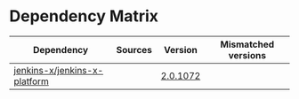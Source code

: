 # Dependency Matrix

Dependency | Sources | Version | Mismatched versions
---------- | ------- | ------- | -------------------
[jenkins-x/jenkins-x-platform](https://github.com/jenkins-x/jenkins-x-platform.git) |  | [2.0.1072](https://github.com/jenkins-x/jenkins-x-platform/releases/tag/v2.0.1072) | 
